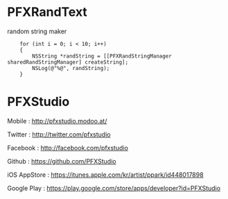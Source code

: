 # PFXRandText
random string maker

````
    for (int i = 0; i < 10; i++)
    {
        NSString *randString = [[PFXRandStringManager sharedRandStringManager] createString];
        NSLog(@"%@", randString);
    }

````


# PFXStudio

Mobile : http://pfxstudio.modoo.at/

Twitter : http://twitter.com/pfxstudio

Facebook : http://facebook.com/pfxstudio

Github : https://github.com/PFXStudio

iOS AppStore : https://itunes.apple.com/kr/artist/ppark/id448017898

Google Play : https://play.google.com/store/apps/developer?id=PFXStudio
